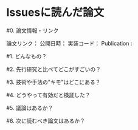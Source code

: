 # Issuesに読んだ論文

\#0. 論文情報・リンク
 
 論文リンク：
 公開日時：
 実装コード：
 Publication : 
 
#1. どんなもの？
 
#2. 先行研究と比べてどこがすごいの？
 
#3. 技術や手法の"キモ"はどこにある？
 
#4. どうやって有効だと検証した？
 
#5. 議論はあるか？
 
#6. 次に読むべき論文はあるか？
